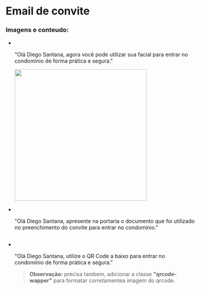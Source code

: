 # Email de convite

### Imagens e conteudo:

- <p style="color: white">Facial:

  "Olá Diego Santana, agora você pode utilizar sua facial para entrar no condomínio de forma prática e segura."

    <img style="width: 350px; margin: 0 auto" src="https://firebasestorage.googleapis.com/v0/b/upload-hub-fdabc.appspot.com/o/files%2Fface-scan.png?alt=media&token=a2d878f9-df91-4c81-b434-80b34651fb7e" alt=""/>

  </p>

- <p style="color: white">Documento:

  "Olá Diego Santana, apresente na portaria o documento que foi utilizado no preenchimento do convite para entrar no condomínio."

<img style="max-: 305px; margin: 0 auto" src="https://firebasestorage.googleapis.com/v0/b/upload-hub-fdabc.appspot.com/o/files%2FID%20Card-amico%201.png?alt=media&token=91f1246c-9c24-47fe-8999-0811747f95da" alt=""/>
  </p>

- <p style="color: white">QR Code:

  "Olá Diego Santana, utilize o QR Code a baixo para entrar no condomínio de forma prática e segura."

  > **Observação:** precisa tambem, adicionar a classe **"qrcode-wapper"** para formatar corretamentea imagem do qrcode.

  </p>
